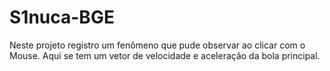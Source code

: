 # S1nuca-BGE
Neste projeto registro um fenômeno que pude observar ao clicar com o Mouse. Aqui se tem um vetor de velocidade e aceleração da bola principal.
